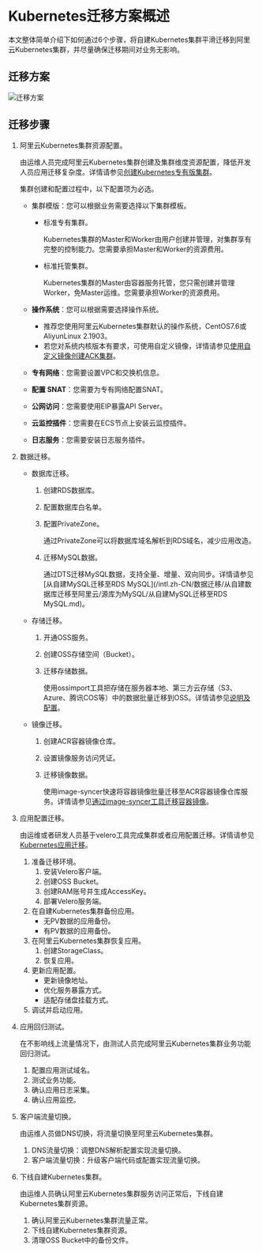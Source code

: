 # Kubernetes迁移方案概述

本文整体简单介绍下如何通过6个步骤，将自建Kubernetes集群平滑迁移到阿里云Kubernetes集群，并尽量确保迁移期间对业务无影响。

## 迁移方案

![迁移方案](https://static-aliyun-doc.oss-accelerate.aliyuncs.com/assets/img/zh-CN/0763659951/p73923.png)

## 迁移步骤

1.  阿里云Kubernetes集群资源配置。

    由运维人员完成阿里云Kubernetes集群创建及集群维度资源配置，降低开发人员应用迁移复杂度。详情请参见[创建Kubernetes专有版集群](/intl.zh-CN/Kubernetes集群用户指南/集群管理/创建集群/创建Kubernetes专有版集群.md)。

    集群创建和配置过程中，以下配置项为必选。

    -   集群模版：您可以根据业务需要选择以下集群模板。
        -   标准专有集群。

            Kubernetes集群的Master和Worker由用户创建并管理，对集群享有完整的控制能力。您需要承担Master和Worker的资源费用。

        -   标准托管集群。

            Kubernetes集群的Master由容器服务托管，您只需创建并管理Worker，免Master运维。您需要承担Worker的资源费用。

    -   **操作系统**：您可以根据需要选择操作系统。
        -   推荐您使用阿里云Kubernetes集群默认的操作系统，CentOS7.6或AliyunLinux 2.1903。
        -   若您对系统内核版本有要求，可使用自定义镜像，详情请参见[使用自定义镜像创建ACK集群](/intl.zh-CN/最佳实践/自建Kubernetes迁移ACK/使用自定义镜像创建ACK集群.md)。
    -   **专有网络**：您需要设置VPC和交换机信息。
    -   **配置 SNAT**：您需要为专有网络配置SNAT。
    -   **公网访问**：您需要使用EIP暴露API Server。
    -   **云监控插件**：您需要在ECS节点上安装云监控插件。
    -   **日志服务**：您需要安装日志服务插件。
2.  数据迁移。
    -   数据库迁移。
        1.  创建RDS数据库。
        2.  配置数据库白名单。
        3.  配置PrivateZone。

            通过PrivateZone可以将数据库域名解析到RDS域名，减少应用改造。

        4.  迁移MySQL数据。

            通过DTS迁移MySQL数据，支持全量、增量、双向同步。详情请参见[从自建MySQL迁移至RDS MySQL](/intl.zh-CN/数据迁移/从自建数据库迁移至阿里云/源库为MySQL/从自建MySQL迁移至RDS MySQL.md)。

    -   存储迁移。
        1.  开通OSS服务。
        2.  创建OSS存储空间（Bucket）。
        3.  迁移存储数据。

            使用ossimport工具把存储在服务器本地、第三方云存储（S3、Azure、腾讯COS等）中的数据批量迁移到OSS。详情请参见[说明及配置](/intl.zh-CN/常用工具/数据迁移工具ossimport/说明及配置.md)。

    -   镜像迁移。
        1.  创建ACR容器镜像仓库。
        2.  设置镜像服务访问凭证。
        3.  迁移镜像数据。

            使用image-syncer快速将容器镜像批量迁移至ACR容器镜像仓库服务。详情请参见[通过image-syncer工具迁移容器镜像](/intl.zh-CN/最佳实践/自建Kubernetes迁移ACK/容器镜像迁移/通过image-syncer工具迁移容器镜像.md)。

3.  应用配置迁移。

    由运维或者研发人员基于velero工具完成集群或者应用配置迁移。详情请参见[Kubernetes应用迁移](/intl.zh-CN/最佳实践/自建Kubernetes迁移ACK/Kubernetes应用迁移.md)。

    1.  准备迁移环境。
        1.  安装Velero客户端。
        2.  创建OSS Bucket。
        3.  创建RAM账号并生成AccessKey。
        4.  部署Velero服务端。
    2.  在自建Kubernetes集群备份应用。
        -   无PV数据的应用备份。
        -   有PV数据的应用备份。
    3.  在阿里云Kubernetes集群恢复应用。
        1.  创建StorageClass。
        2.  恢复应用。
    4.  更新应用配置。
        -   更新镜像地址。
        -   优化服务暴露方式。
        -   适配存储盘挂载方式。
    5.  调试并启动应用。
4.  应用回归测试。

    在不影响线上流量情况下，由测试人员完成阿里云Kubernetes集群业务功能回归测试。

    1.  配置应用测试域名。
    2.  测试业务功能。
    3.  确认应用日志采集。
    4.  确认应用监控。
5.  客户端流量切换。

    由运维人员做DNS切换，将流量切换至阿里云Kubernetes集群。

    1.  DNS流量切换：调整DNS解析配置实现流量切换。
    2.  客户端流量切换：升级客户端代码或配置实现流量切换。
6.  下线自建Kubernetes集群。

    由运维人员确认阿里云Kubernetes集群服务访问正常后，下线自建Kubernetes集群资源。

    1.  确认阿里云Kubernetes集群流量正常。
    2.  下线自建Kubernetes集群资源。
    3.  清理OSS Bucket中的备份文件。

